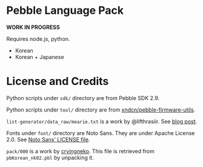# Pebble Language Pack

**WORK IN PROGRESS**

Requires node.js, python.

* Korean
* Korean + Japanese

# License and Credits

Python scripts under `sdk/` directory are from Pebble SDK 2.9.

Python scripts under `tool/` directory are from [xndcn/pebble-firmware-utils](https://github.com/xndcn/pebble-firmware-utils/).

`list-generator/data_raw/mearie.txt` is a work by @lifthrasiir. See [blog post](http://j.mearie.org/post/24348147729/hangeul-usage-in-irc-chatting).

Fonts under `font/` directory are Noto Sans. They are under Apache License 2.0. See [Noto Sans' LICENSE file](https://github.com/googlei18n/noto-fonts/blob/master/LICENSE).

`pack/000` is a work by [cryingneko](http://wh.to/pebble/index_new.html). This file is retrieved from `pbKorean_nk02.pbl` by unpacking it.
